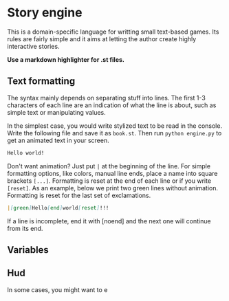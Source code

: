 # Story engine

This is a domain-specific language for writting small text-based
games. Its rules are fairly simple and it aims at letting the
author create highly interactive stories. 

**Use a markdown highlighter for .st files.**

## Text formatting

The syntax mainly depends on separating stuff into lines.
The first 1-3 characters of each line are an 
indication of what the line is about, such as simple text
or manipulating values.

In the simplest case, you would write stylized text to be
read in the console. Write the following file and save it
as `book.st`. Then run `python engine.py` to get an 
animated text in your screen. 

```markdown
Hello world!
```

Don't want animation? Just put `|` at the beginning of the
line. For simple formatting options, like colors, manual
line ends, place a name into square brackets `[...]`.
Formatting is reset at the end of each line or if you write
`[reset]`.
As an example, below we print two green lines without animation.
Formatting is reset for the last set of exclamations. 

```markdown
|[green]Hello[end]world[reset]!!!
```

If a line is incomplete, end it with [noend] and the next
one will continue from its end.


## Variables


## Hud

In some cases, you might want to e
